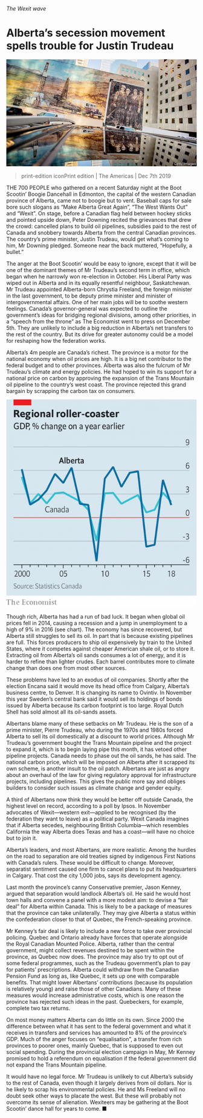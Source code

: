 ###### The Wexit wave

# Alberta’s secession movement spells trouble for Justin Trudeau 

![image](images/20191207_AMP001_0.jpg) 

> print-edition iconPrint edition | The Americas | Dec 7th 2019 

THE 700 PEOPLE who gathered on a recent Saturday night at the Boot Scootin’ Boogie Dancehall in Edmonton, the capital of the western Canadian province of Alberta, came not to boogie but to vent. Baseball caps for sale bore such slogans as “Make Alberta Great Again”, “The West Wants Out” and “Wexit”. On stage, before a Canadian flag held between hockey sticks and pointed upside down, Peter Downing recited the grievances that drew the crowd: cancelled plans to build oil pipelines, subsidies paid to the rest of Canada and snobbery towards Alberta from the central Canadian provinces. The country’s prime minister, Justin Trudeau, would get what’s coming to him, Mr Downing pledged. Someone near the back muttered, “Hopefully, a bullet.” 

The anger at the Boot Scootin’ would be easy to ignore, except that it will be one of the dominant themes of Mr Trudeau’s second term in office, which began when he narrowly won re-election in October. His Liberal Party was wiped out in Alberta and in its equally resentful neighbour, Saskatchewan. Mr Trudeau appointed Alberta-born Chrystia Freeland, the foreign minister in the last government, to be deputy prime minister and minister of intergovernmental affairs. One of her main jobs will be to soothe western feelings. Canada’s governor-general was expected to outline the government’s ideas for bridging regional divisions, among other priorities, in a “speech from the throne” as The Economist went to press on December 5th. They are unlikely to include a big reduction in Alberta’s net transfers to the rest of the country. But its drive for greater autonomy could be a model for reshaping how the federation works. 

Alberta’s 4m people are Canada’s richest. The province is a motor for the national economy when oil prices are high. It is a big net contributor to the federal budget and to other provinces. Alberta was also the fulcrum of Mr Trudeau’s climate and energy policies. He had hoped to win its support for a national price on carbon by approving the expansion of the Trans Mountain oil pipeline to the country’s west coast. The province rejected this grand bargain by scrapping the carbon tax on consumers. 

![image](images/20191207_AMC672.png) 

Though rich, Alberta has had a run of bad luck. It began when global oil prices fell in 2014, causing a recession and a jump in unemployment to a high of 9% in 2016 (see chart). The economy has since recovered, but Alberta still struggles to sell its oil. In part that is because existing pipelines are full. This forces producers to ship oil expensively by train to the United States, where it competes against cheaper American shale oil, or to store it. Extracting oil from Alberta’s oil sands consumes a lot of energy, and it is harder to refine than lighter crudes. Each barrel contributes more to climate change than does one from most other sources. 

These problems have led to an exodus of oil companies. Shortly after the election Encana said it would move its head office from Calgary, Alberta’s business centre, to Denver. It is changing its name to Ovintiv. In November this year Sweden’s central bank said it would sell its holdings of bonds issued by Alberta because its carbon footprint is too large. Royal Dutch Shell has sold almost all its oil-sands assets. 

Albertans blame many of these setbacks on Mr Trudeau. He is the son of a prime minister, Pierre Trudeau, who during the 1970s and 1980s forced Alberta to sell its oil domestically at a discount to world prices. Although Mr Trudeau’s government bought the Trans Mountain pipeline and the project to expand it, which is to begin laying pipe this month, it has vetoed other pipeline projects. Canada needs to phase out the oil sands, he has said. The national carbon price, which will be imposed on Alberta after it scrapped its own scheme, is another insult to the oil patch. Albertans are just as angry about an overhaul of the law for giving regulatory approval for infrastructure projects, including pipelines. This gives the public more say and obliges builders to consider such issues as climate change and gender equity. 

A third of Albertans now think they would be better off outside Canada, the highest level on record, according to a poll by Ipsos. In November advocates of Wexit—western exit—applied to be recognised (by the federation they want to leave) as a political party. Wexit Canada imagines that if Alberta secedes, neighbouring British Columbia—which resembles California the way Alberta does Texas and has a coast—will have no choice but to join it. 

Alberta’s leaders, and most Albertans, are more realistic. Among the hurdles on the road to separation are old treaties signed by indigenous First Nations with Canada’s rulers. These would be difficult to change. Moreover, separatist sentiment caused one firm to cancel plans to put its headquarters in Calgary. That cost the city 1,000 jobs, says its development agency. 

Last month the province’s canny Conservative premier, Jason Kenney, argued that separation would landlock Alberta’s oil. He said he would host town halls and convene a panel with a more modest aim: to devise a “fair deal” for Alberta within Canada. This is likely to be a package of measures that the province can take unilaterally. They may give Alberta a status within the confederation closer to that of Quebec, the French-speaking province. 

Mr Kenney’s fair deal is likely to include a new force to take over provincial policing. Quebec and Ontario already have forces that operate alongside the Royal Canadian Mounted Police. Alberta, rather than the central government, might collect revenues destined to be spent within the province, as Quebec now does. The province may also try to opt out of some federal programmes, such as the Trudeau government’s plan to pay for patients’ prescriptions. Alberta could withdraw from the Canadian Pension Fund as long as, like Quebec, it sets up one with comparable benefits. That might lower Albertans’ contributions (because its population is relatively young) and raise those of other Canadians. Many of these measures would increase administrative costs, which is one reason the province has rejected such ideas in the past. Quebeckers, for example, complete two tax returns. 

On most money matters Alberta can do little on its own. Since 2000 the difference between what it has sent to the federal government and what it receives in transfers and services has amounted to 8% of the province’s GDP. Much of the anger focuses on “equalisation”, a transfer from rich provinces to poorer ones, mainly Quebec, that is supposed to even out social spending. During the provincial election campaign in May, Mr Kenney promised to hold a referendum on equalisation if the federal government did not expand the Trans Mountain pipeline. 

It would have no legal force. Mr Trudeau is unlikely to cut Alberta’s subsidy to the rest of Canada, even though it largely derives from oil dollars. Nor is he likely to scrap his environmental policies. He and Ms Freeland will no doubt seek other ways to placate the west. But these will probably not overcome its sense of alienation. Wexiteers may be gathering at the Boot Scootin’ dance hall for years to come. ■ 

